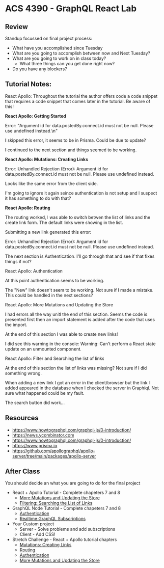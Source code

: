 # ACS 4390 - GraphQL React Lab

<!-- > -->

## Review 

Standup focussed on final project process: 

- What have you accomplished since Tuesday
- What are you going to accomplish between now and Next Tuesday?
- What are you going to work on in class today? 
  - What three things can you get done right now? 
- Do you have any blockers? 

## Tutorial Notes: 

React Apollo: Throughout the tutorial the author offers code a code snippet that requires a code snippet that comes later in the tutorial. Be aware of this! 

**React Apollo: Getting Started**

Error: "Argument id for data.postedBy.connect.id must not be null. Please use undefined instead.\n"

I skipped this error, it seems to be in Prisma. Could be due to update?

I continued to the next section and things seemed to be working.

**React Apollo: Mutations: Creating Links**

Error: Unhandled Rejection (Error): Argument id for data.postedBy.connect.id must not be null. Please use undefined instead.

Looks like the same error from the client side. 

I'm going to ignore it again seince authentication is not setup and I suspect it has something to do with that?

**React Apollo: Routing**

The routing worked, I was able to switch betwen the list of links and the create link form. The default links were showing in the list. 

Submitting a new link generated this error: 

Error: Unhandled Rejection (Error): Argument id for data.postedBy.connect.id must not be null. Please use undefined instead.

The next section is Authentication. I'll go through that and see if that fixes things if not? 

React Apollo: Authentication

At this point authentication seems to be working. 

The "New" link doesn't seem to be working. Not sure if I made a mistake. This could be handled in the next sections?

React Apollo: More Mutations and Updating the Store

I had errors all the way unitl the end of this section. Seems the code is presented first then an import statement is added after the code that uses the import. 

At the end of this section I was able to create new links! 

I did see this warning in the console: Warning: Can't perform a React state update on an unmounted component. 

React Apollo: Filter and Searching the list of links

At the end of this section the list of links was missing? Not sure if I did something wrong. 

When adding a new link I got an error in the client/browser but the link I added appeared in the database when I checked the server in Graphiql. Not sure what happened could be my fault. 

The search button did work...



<!-- > -->

## Resources

- https://www.howtographql.com/graphql-js/0-introduction/
- https://news.ycombinator.com
- https://www.howtographql.com/graphql-js/0-introduction/
- https://www.prisma.io
- https://github.com/apollographql/apollo-server/tree/main/packages/apollo-server

<!-- > -->

## After Class 

You should decide an what you are going to do for the final project

- React + Apollo Tutorial - Complete chapeters 7 and 8
  - [More Mutations and Updating the Store](https://www.howtographql.com/react-apollo/6-more-mutations-and-updating-the-store/)
  - [Filtering: Searching the List of Links](https://www.howtographql.com/react-apollo/7-filtering-searching-the-list-of-links/)
- GraphQL Node Tutorial - Complete chapeters 7 and 8
  - [Authentication](https://www.howtographql.com/graphql-js/6-authentication/)
  - [Realtime GraphQL Subscriptions](https://www.howtographql.com/graphql-js/7-subscriptions/)
- Your Custom project
	- Server - Solve problems and add subscriptions
	- Client - Add CSS!
- Stretch Challenge - React + Apollo tutorial chapters 
  - [Mutations: Creating Links](https://www.howtographql.com/react-apollo/3-mutations-creating-links/)
  - [Routing](https://www.howtographql.com/react-apollo/4-routing/)
  - [Authentication](https://www.howtographql.com/react-apollo/5-authentication/)
  - [More Mutations and Updating the Store](https://www.howtographql.com/react-apollo/6-more-mutations-and-updating-the-store/)
  
